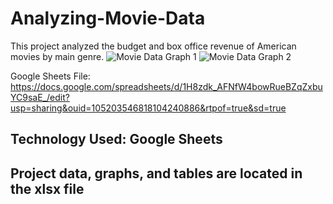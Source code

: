 # Analyzing-Movie-Data
This project analyzed the budget and box office revenue of American movies by main genre.
![Movie Data Graph 1](https://github.com/user-attachments/assets/11d0f748-8bd2-442a-8231-54cfabba4e56)
![Movie Data Graph 2](https://github.com/user-attachments/assets/09ae7375-64e3-4e2c-aa1a-b6ff14f970f8)

Google Sheets File: https://docs.google.com/spreadsheets/d/1H8zdk_AFNfW4bowRueBZqZxbuYC9saE_/edit?usp=sharing&ouid=105203546818104240886&rtpof=true&sd=true
## Technology Used: Google Sheets
## Project data, graphs, and tables are located in the xlsx file
